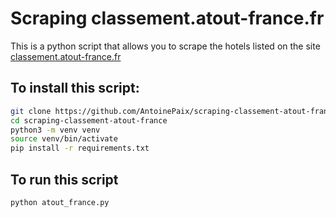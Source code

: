 # Scraping classement.atout-france.fr

This is a python script that allows you to scrape the hotels listed on the site [classement.atout-france.fr](https://www.classement.atout-france.fr/)

## To install this script:

``` bash
git clone https://github.com/AntoinePaix/scraping-classement-atout-france
cd scraping-classement-atout-france
python3 -m venv venv
source venv/bin/activate
pip install -r requirements.txt
```

## To run this script

``` bash
python atout_france.py
```
